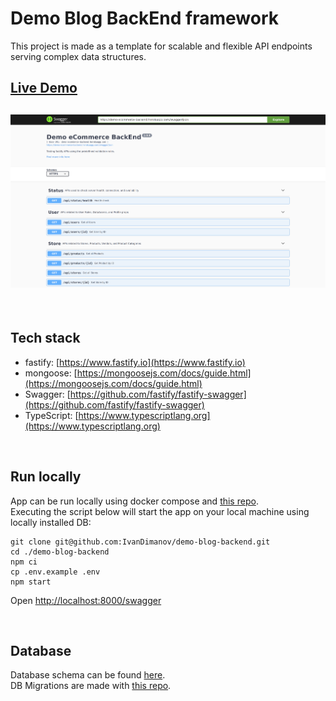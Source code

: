 # Demo Blog BackEnd framework
This project is made as a template for scalable and flexible API endpoints serving complex data structures.

## [Live Demo](https://demo-blog-backend.herokuapp.com/swagger)
## [![App](https://raw.githubusercontent.com/IvanDimanov/demo-blog-backend/master/image.png)](https://demo-blog-backend.herokuapp.com/swagger)

<br />

## Tech stack
- fastify: [https://www.fastify.io](https://www.fastify.io)
- mongoose: [https://mongoosejs.com/docs/guide.html](https://mongoosejs.com/docs/guide.html)
- Swagger: [https://github.com/fastify/fastify-swagger](https://github.com/fastify/fastify-swagger)
- TypeScript: [https://www.typescriptlang.org](https://www.typescriptlang.org)

<br />

## Run locally
App can be run locally using docker compose and [this repo](https://github.com/IvanDimanov/demo-blog-local-env).<br />
Executing the script below will start the app on your local machine using locally installed DB:
```
git clone git@github.com:IvanDimanov/demo-blog-backend.git
cd ./demo-blog-backend
npm ci
cp .env.example .env
npm start
```

Open [http://localhost:8000/swagger](http://localhost:8000/swagger)

<br />

## Database
Database schema can be found [here](https://lucid.app/lucidchart/fcaf2f01-eb38-42ad-b58d-9dd257fc1f84/view).<br />
DB Migrations are made with [this repo](https://github.com/IvanDimanov/demo-blog-db-migrations).
